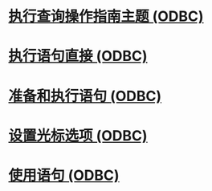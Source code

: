 # [执行查询操作指南主题 (ODBC)](executing-queries-how-to-topics-odbc.md)
# [执行语句直接 (ODBC)](execute-a-statement-directly-odbc.md)
# [准备和执行语句 (ODBC)](prepare-and-execute-a-statement-odbc.md)
# [设置光标选项 (ODBC)](set-cursor-options-odbc.md)
# [使用语句 (ODBC)](use-a-statement-odbc.md)

